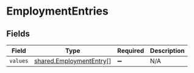# EmploymentEntries


## Fields

| Field                                                                     | Type                                                                      | Required                                                                  | Description                                                               |
| ------------------------------------------------------------------------- | ------------------------------------------------------------------------- | ------------------------------------------------------------------------- | ------------------------------------------------------------------------- |
| `values`                                                                  | [shared.EmploymentEntry](../../../sdk/models/shared/employmententry.md)[] | :heavy_minus_sign:                                                        | N/A                                                                       |